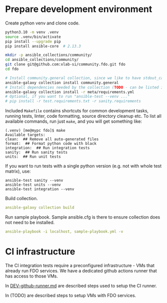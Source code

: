 # Prepare development environment

Create python venv and clone code.

```bash
python3.10 -m venv .venv
source .venv/bin/activate
pip install --upgrade pip
pip install ansible-core  # 2.13.3

mkdir -p ansible_collections/community/
cd ansible_collections/community/
git clone git@github.com:xlab-si/community.fdo.git fdo
cd fdo

# Install community.general collection, since we like to have stdout_callback=community.general.yaml in ansible.cfg
ansible-galaxy collection install community.general
# Install dependencies needed by the collection (TODO - can be listed in galaxy.yml?)
ansible-galaxy collection install -r meta/requirements.yml
# Optional, if you want to run "ansible-test --venv ..."
# pip install -r test.requirements.txt -r sanity.requirements
```

Included `Makefile` contains shortcuts for common development tasks,
running tests, linter, code formatting, source directory cleanup etc.
To list all available commands, run just `make`, and you will get something like:

```
(.venv) [me@mypc fdo]$ make
Available targets:
clean:  ## Remove all auto-generated files
format:  ## Format python code with black
integration:  ## Run integration tests
sanity:  ## Run sanity tests
units:  ## Run unit tests
```

If you want to run tests with a single python version (e.g. not with whole test matrix), use:

```
ansible-test sanity --venv
ansible-test units --venv
ansible-test integration --venv
```

Build collection.

```yaml
ansible-galaxy collection build
```

Run sample playbook.
Sample ansible.cfg is there to ensure collection does not need to be installed.

```yaml
ansible-playbook -i localhost, sample-playbook.yml -v
```

# CI infrastructure

The CI integration tests require a preconfigured infrastructure -
VMs that already run FDO services.
We have a dedicated github actions runner that has access to those VMs.

In [DEV-github-runner.md](DEV-github-runner.md) are described steps used to setup the CI runner.

In (TODO) are described steps to setup VMs with FDO services.
